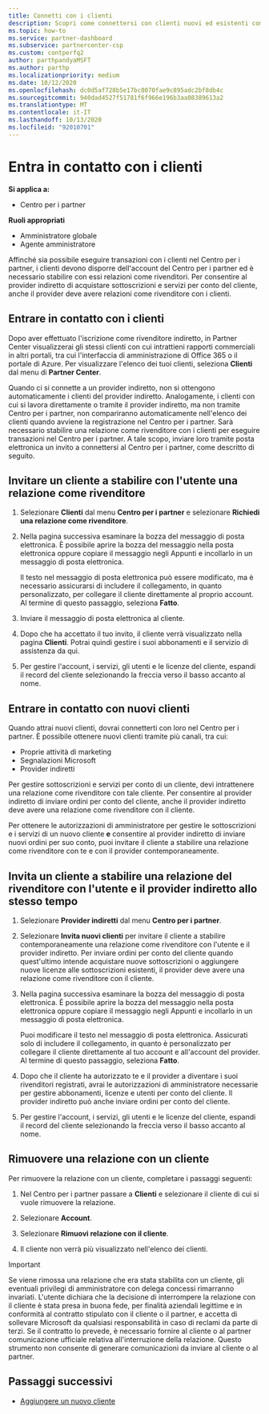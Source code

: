 ```yaml
---
title: Connetti con i clienti
description: Scopri come connettersi con clienti nuovi ed esistenti come rivenditore indiretto
ms.topic: how-to
ms.service: partner-dashboard
ms.subservice: partnercenter-csp
ms.custom: contperfq2
author: parthpandyaMSFT
ms.author: parthp
ms.localizationpriority: medium
ms.date: 10/12/2020
ms.openlocfilehash: dc0d5af728b5e17bc8070fae9c895adc2bf8db4c
ms.sourcegitcommit: 940dad4527f51781f6f966e196b3aa08389613a2
ms.translationtype: MT
ms.contentlocale: it-IT
ms.lasthandoff: 10/13/2020
ms.locfileid: "92010701"
---
```

# <a name="connect-with-customers"></a>Entra in contatto con i clienti

**Si applica a:**

- Centro per i partner

 **Ruoli appropriati**

- Amministratore globale
- Agente amministratore


Affinché sia possibile eseguire transazioni con i clienti nel Centro per i partner, i clienti devono disporre dell'account del Centro per i partner ed è necessario stabilire con essi relazioni come rivenditori. Per consentire al provider indiretto di acquistare sottoscrizioni e servizi per conto del cliente, anche il provider deve avere relazioni come rivenditore con i clienti.

## <a name="connect-with-existing-customers"></a>Entrare in contatto con i clienti

Dopo aver effettuato l'iscrizione come rivenditore indiretto, in Partner Center visualizzerai gli stessi clienti con cui intrattieni rapporti commerciali in altri portali, tra cui l'interfaccia di amministrazione di Office 365 o il portale di Azure. Per visualizzare l'elenco dei tuoi clienti, seleziona **Clienti** dal menu di **Partner Center**.

Quando ci si connette a un provider indiretto, non si ottengono automaticamente i clienti del provider indiretto. Analogamente, i clienti con cui si lavora direttamente o tramite il provider indiretto, ma non tramite Centro per i partner, non compariranno automaticamente nell'elenco dei clienti quando avviene la registrazione nel Centro per i partner. Sarà necessario stabilire una relazione come rivenditore con i clienti per eseguire transazioni nel Centro per i partner.  A tale scopo, inviare loro tramite posta elettronica un invito a connettersi al Centro per i partner, come descritto di seguito.

## <a name="invite-a-customer-to-establish-a-reseller-relationship-with-you"></a>Invitare un cliente a stabilire con l'utente una relazione come rivenditore

1. Selezionare **Clienti** dal menu **Centro per i partner** e selezionare **Richiedi una relazione come rivenditore**.

2. Nella pagina successiva esaminare la bozza del messaggio di posta elettronica. È possibile aprire la bozza del messaggio nella posta elettronica oppure copiare il messaggio negli Appunti e incollarlo in un messaggio di posta elettronica.

   Il testo nel messaggio di posta elettronica può essere modificato, ma è necessario assicurarsi di includere il collegamento, in quanto personalizzato, per collegare il cliente direttamente al proprio account. Al termine di questo passaggio, seleziona **Fatto**.

3. Inviare il messaggio di posta elettronica al cliente.

4. Dopo che ha accettato il tuo invito, il cliente verrà visualizzato nella pagina **Clienti**. Potrai quindi gestire i suoi abbonamenti e il servizio di assistenza da qui.

5. Per gestire l'account, i servizi, gli utenti e le licenze del cliente, espandi il record del cliente selezionando la freccia verso il basso accanto al nome.

## <a name="connect-with-new-customers"></a>Entrare in contatto con nuovi clienti

Quando attrai nuovi clienti, dovrai connetterti con loro nel Centro per i partner. È possibile ottenere nuovi clienti tramite più canali, tra cui:

- Proprie attività di marketing
- Segnalazioni Microsoft
- Provider indiretti

Per gestire sottoscrizioni e servizi per conto di un cliente, devi intrattenere una relazione come rivenditore con tale cliente. Per consentire al provider indiretto di inviare ordini per conto del cliente, anche il provider indiretto deve avere una relazione come rivenditore con il cliente.

Per ottenere le autorizzazioni di amministratore per gestire le sottoscrizioni e i servizi di un nuovo cliente **e** consentire al provider indiretto di inviare nuovi ordini per suo conto, puoi invitare il cliente a stabilire una relazione come rivenditore con te e con il provider contemporaneamente.

## <a name="invite-a-customer-to-establish-a-reseller-relationship-with-you-and-your-indirect-provider-at-the-same-time"></a>Invita un cliente a stabilire una relazione del rivenditore con l'utente e il provider indiretto allo stesso tempo

1. Selezionare **Provider indiretti** dal menu **Centro per i partner**.

2. Selezionare **Invita nuovi clienti** per invitare il cliente a stabilire contemporaneamente una relazione come rivenditore con l'utente e il provider indiretto. Per inviare ordini per conto del cliente quando quest'ultimo intende acquistare nuove sottoscrizioni o aggiungere nuove licenze alle sottoscrizioni esistenti, il provider deve avere una relazione come rivenditore con il cliente.

3. Nella pagina successiva esaminare la bozza del messaggio di posta elettronica. È possibile aprire la bozza del messaggio nella posta elettronica oppure copiare il messaggio negli Appunti e incollarlo in un messaggio di posta elettronica.

   Puoi modificare il testo nel messaggio di posta elettronica. Assicurati solo di includere il collegamento, in quanto è personalizzato per collegare il cliente direttamente al tuo account e all'account del provider. Al termine di questo passaggio, seleziona **Fatto**.

4. Dopo che il cliente ha autorizzato te e il provider a diventare i suoi rivenditori registrati, avrai le autorizzazioni di amministratore necessarie per gestire abbonamenti, licenze e utenti per conto del cliente. Il provider indiretto può anche inviare ordini per conto del cliente.

5. Per gestire l'account, i servizi, gli utenti e le licenze del cliente, espandi il record del cliente selezionando la freccia verso il basso accanto al nome.

## <a name="remove-a-relationship-with-a-customer"></a>Rimuovere una relazione con un cliente

Per rimuovere la relazione con un cliente, completare i passaggi seguenti:

1.  Nel Centro per i partner passare a **Clienti** e selezionare il cliente di cui si vuole rimuovere la relazione.

2.  Selezionare **Account**.

3.  Selezionare **Rimuovi relazione con il cliente**.

4.  Il cliente non verrà più visualizzato nell'elenco dei clienti.

>[!IMPORTANT]
>Se viene rimossa una relazione che era stata stabilita con un cliente, gli eventuali privilegi di amministratore con delega concessi rimarranno invariati.
>L'utente dichiara che la decisione di interrompere la relazione con il cliente è stata presa in buona fede, per finalità aziendali legittime e in conformità al contratto stipulato con il cliente o il partner, e accetta di sollevare Microsoft da qualsiasi responsabilità in caso di reclami da parte di terzi.
>Se il contratto lo prevede, è necessario fornire al cliente o al partner comunicazione ufficiale relativa all'interruzione della relazione. Questo strumento non consente di generare comunicazioni da inviare al cliente o al partner.

## <a name="next-steps"></a>Passaggi successivi

- [Aggiungere un nuovo cliente](add-a-new-customer.md)
